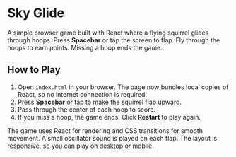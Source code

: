 # Sky Glide

A simple browser game built with React where a flying squirrel glides through hoops. Press **Spacebar** or tap the screen to flap. Fly through the hoops to earn points. Missing a hoop ends the game.

## How to Play

1. Open `index.html` in your browser.
The page now bundles local copies of React, so no internet connection is required.
2. Press **Spacebar** or tap to make the squirrel flap upward.
3. Pass through the center of each hoop to score.
4. If you miss a hoop, the game ends. Click **Restart** to play again.

The game uses React for rendering and CSS transitions for smooth movement. A small oscillator sound is played on each flap. The layout is responsive, so you can play on desktop or mobile.
